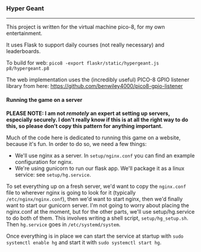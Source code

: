 ### Hyper Geant

------

This project is written for the virtual machine pico-8, for my own entertainment.

It uses Flask to support daily courses (not really necessary) and leaderboards.

To build for web: `pico8 -export flaskr/static/hypergeant.js p8/hypergeant.p8`

The web implementation uses the (incredibly useful) PICO-8 GPIO listener library from here: https://github.com/benwiley4000/pico8-gpio-listener


#### Running the game on a server

**PLEASE NOTE: I am not *remotely* an expert at setting up servers, especially securely. I don't really know if this is at all the right way to do this, so please don't copy this pattern for anything important.**

Much of the code here is dedicated to running this game on a website, because it's fun. In order to do so, we need a few things:

 - We'll use nginx as a server. In `setup/nginx.conf` you can find an example configuration for nginx.
 - We're using gunicorn to run our flask app. We'll package it as a linux service: see `setup/hg.service`.

To set everything up on a fresh server, we'd want to copy the `nginx.conf` file to wherever nginx is going to look for it (typically `/etc/nginx/nginx.conf`), then we'd want to start nginx, then we'd finally want to start our gunicorn server. I'm not going to worry about placing the nginx.conf at the moment, but for the other parts, we'll use setup/hg.service to do both of them. This involves writing a shell script, `setup/hg_setup.sh`. Then `hg.service` goes in `/etc/systemd/system`.

Once everything is in place we can start the service at startup with `sudo systemctl enable hg` and start it with `sudo systemctl start hg`.
